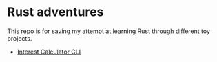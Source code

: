 # Rust adventures

This repo is for saving my attempt at learning Rust through different toy 
projects.

- [Interest Calculator CLI](./interest-calculator-cli/README.md)
